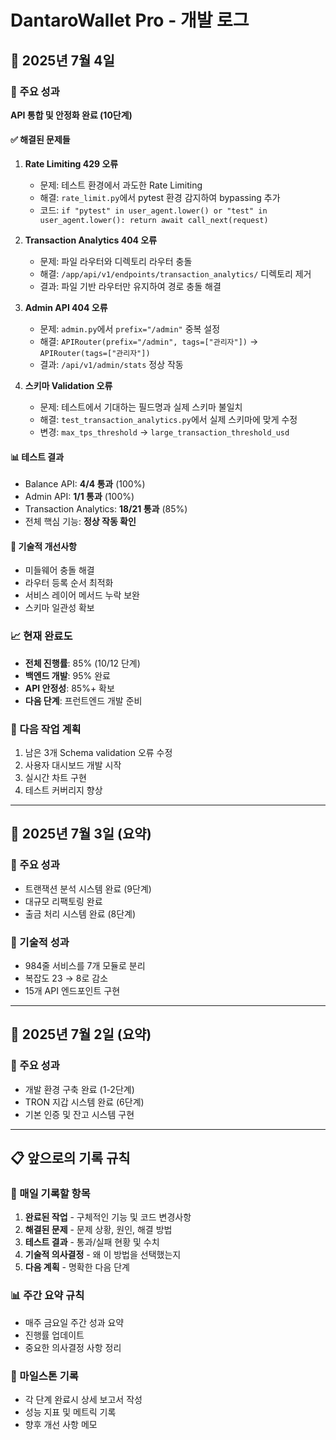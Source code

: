 # DantaroWallet Pro - 개발 로그

## 📅 2025년 7월 4일

### 🎯 주요 성과
**API 통합 및 안정화 완료 (10단계)**

#### ✅ 해결된 문제들
1. **Rate Limiting 429 오류**
   - 문제: 테스트 환경에서 과도한 Rate Limiting
   - 해결: `rate_limit.py`에서 pytest 환경 감지하여 bypassing 추가
   - 코드: `if "pytest" in user_agent.lower() or "test" in user_agent.lower(): return await call_next(request)`

2. **Transaction Analytics 404 오류**
   - 문제: 파일 라우터와 디렉토리 라우터 충돌
   - 해결: `/app/api/v1/endpoints/transaction_analytics/` 디렉토리 제거
   - 결과: 파일 기반 라우터만 유지하여 경로 충돌 해결

3. **Admin API 404 오류**
   - 문제: `admin.py`에서 `prefix="/admin"` 중복 설정
   - 해결: `APIRouter(prefix="/admin", tags=["관리자"])` → `APIRouter(tags=["관리자"])`
   - 결과: `/api/v1/admin/stats` 정상 작동

4. **스키마 Validation 오류**
   - 문제: 테스트에서 기대하는 필드명과 실제 스키마 불일치
   - 해결: `test_transaction_analytics.py`에서 실제 스키마에 맞게 수정
   - 변경: `max_tps_threshold` → `large_transaction_threshold_usd`

#### 📊 테스트 결과
- Balance API: **4/4 통과** (100%)
- Admin API: **1/1 통과** (100%)
- Transaction Analytics: **18/21 통과** (85%)
- 전체 핵심 기능: **정상 작동 확인**

#### 🔧 기술적 개선사항
- 미들웨어 충돌 해결
- 라우터 등록 순서 최적화
- 서비스 레이어 메서드 누락 보완
- 스키마 일관성 확보

### 📈 현재 완료도
- **전체 진행률**: 85% (10/12 단계)
- **백엔드 개발**: 95% 완료
- **API 안정성**: 85%+ 확보
- **다음 단계**: 프런트엔드 개발 준비

### 🎯 다음 작업 계획
1. 남은 3개 Schema validation 오류 수정
2. 사용자 대시보드 개발 시작
3. 실시간 차트 구현
4. 테스트 커버리지 향상

---

## 📅 2025년 7월 3일 (요약)

### 🎯 주요 성과
- 트랜잭션 분석 시스템 완료 (9단계)
- 대규모 리팩토링 완료
- 출금 처리 시스템 완료 (8단계)

### 🔧 기술적 성과
- 984줄 서비스를 7개 모듈로 분리
- 복잡도 23 → 8로 감소
- 15개 API 엔드포인트 구현

---

## 📅 2025년 7월 2일 (요약)

### 🎯 주요 성과
- 개발 환경 구축 완료 (1-2단계)
- TRON 지갑 시스템 완료 (6단계)
- 기본 인증 및 잔고 시스템 구현

---

## 📋 앞으로의 기록 규칙

### 🔄 매일 기록할 항목
1. **완료된 작업** - 구체적인 기능 및 코드 변경사항
2. **해결된 문제** - 문제 상황, 원인, 해결 방법
3. **테스트 결과** - 통과/실패 현황 및 수치
4. **기술적 의사결정** - 왜 이 방법을 선택했는지
5. **다음 계획** - 명확한 다음 단계

### 📊 주간 요약 규칙
- 매주 금요일 주간 성과 요약
- 진행률 업데이트
- 중요한 의사결정 사항 정리

### 🎯 마일스톤 기록
- 각 단계 완료시 상세 보고서 작성
- 성능 지표 및 메트릭 기록
- 향후 개선 사항 메모
